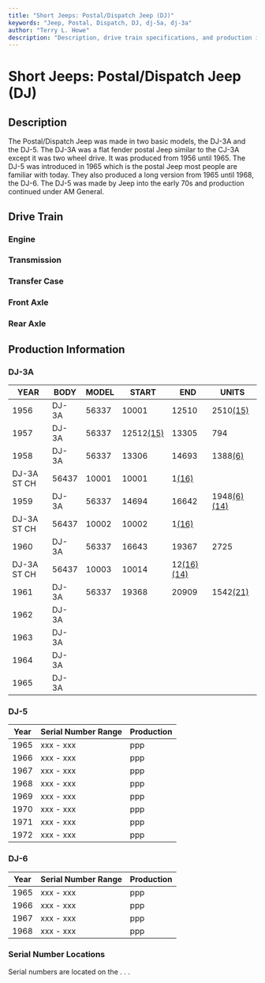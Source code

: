 ```yaml
---
title: "Short Jeeps: Postal/Dispatch Jeep (DJ)"
keywords: "Jeep, Postal, Dispatch, DJ, dj-5a, dj-3a"
author: "Terry L. Howe"
description: "Description, drive train specifications, and production information for the Jeep Postal/Dispatch Jeep (DJ)"
---
```

# Short Jeeps: Postal/Dispatch Jeep (DJ)

## Description

The Postal/Dispatch Jeep was made in two basic models, the DJ-3A and the DJ-5. The DJ-3A was a flat fender postal Jeep similar to the CJ-3A except it was two wheel drive. It was produced from 1956 until 1965. The DJ-5 was introduced in 1965 which is the postal Jeep most people are familiar with today. They also produced a long version from 1965 until 1968, the DJ-6. The DJ-5 was made by Jeep into the early 70s and production continued under AM General. 

## Drive Train

### Engine

### Transmission

### Transfer Case

### Front Axle

### Rear Axle

## Production Information

### DJ-3A

YEAR| BODY| MODEL| START| END| UNITS  
---|---|---|---|---|---  
1956| DJ-3A| 56337|  10001|  12510|  2510[(15)](/history/index.html#15)  
1957| DJ-3A| 56337|  12512[(15)](/history/index.html#15)|  13305|  794  
1958| DJ-3A| 56337| 13306|  14693|  1388[(6)](/history/index.html#6)  
| DJ-3A ST CH| 56437|  10001|  10001|  1[(16)](/history/index.html#16)  
1959| DJ-3A| 56337|  14694|  16642|  1948[(6)](/history/index.html#6)[(14)](/history/index.html#14)  
| DJ-3A ST CH| 56437|  10002|  10002|  1[(16)](/history/index.html#16)  
1960| DJ-3A| 56337|  16643|  19367|  2725  
| DJ-3A ST CH| 56437|  10003|  10014|  12[(16)](/history/index.html#16)[(14)](/history/index.html#14)  
1961| DJ-3A|  56337|  19368|  20909|  1542[(21)](/history/index.html#21)  
1962| DJ-3A| | | |   
1963| DJ-3A| | | |   
1964| DJ-3A| | | |   
1965| DJ-3A| | | |   
  
### DJ-5

Year | Serial Number Range  | Production  
---|---|---  
1965 | xxx - xxx | ppp  
1966 | xxx - xxx | ppp  
1967 | xxx - xxx | ppp  
1968 | xxx - xxx | ppp  
1969 | xxx - xxx | ppp  
1970 | xxx - xxx | ppp  
1971 | xxx - xxx | ppp  
1972 | xxx - xxx | ppp  
  
### DJ-6

Year | Serial Number Range  | Production  
---|---|---  
1965 | xxx - xxx | ppp  
1966 | xxx - xxx | ppp  
1967 | xxx - xxx | ppp  
1968 | xxx - xxx | ppp  
  
### Serial Number Locations

Serial numbers are located on the . . .